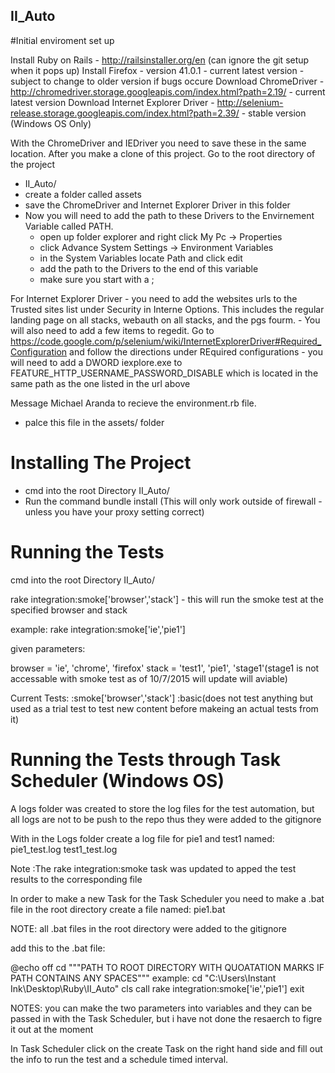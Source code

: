 ## II_Auto
#Initial enviroment set up

Install Ruby on Rails - http://railsinstaller.org/en (can ignore the git setup when it pops up)
Install Firefox - version 41.0.1 - current latest version - subject to change to older version if bugs occure
Download ChromeDriver - http://chromedriver.storage.googleapis.com/index.html?path=2.19/ - current latest version
Download Internet Explorer Driver - http://selenium-release.storage.googleapis.com/index.html?path=2.39/ 
                                  - stable version (Windows OS Only)

With the ChromeDriver and IEDriver you need to save these in the same location.
After you make a clone of this project. Go to the root directory of the project
* II_Auto/
* create a folder called assets
* save the ChromeDriver and Internet Explorer Driver in this folder
* Now you will need to add the path to these Drivers to the Envirnement Variable called PATH.
  * open up folder explorer and right click My Pc ->  Properties
  * click Advance System Settings -> Environment Variables
  * in the System Variables locate Path and click edit
  * add the path to the Drivers to the end of this variable 
  * make sure you start with a ; 

For Internet Explorer Driver 
	- you need to add the websites urls to the Trusted sites list under Security in Interne Options. This includes the regular landing page on all stacks, webauth on all stacks, and the pgs fourm.
	- You will also need to add a few items to regedit. Go to https://code.google.com/p/selenium/wiki/InternetExplorerDriver#Required_Configuration and follow the directions under REquired configurations
	- you will need to add a DWORD iexplore.exe to FEATURE_HTTP_USERNAME_PASSWORD_DISABLE which is located in the same path as the one listed in the url above


Message Michael Aranda to recieve the environment.rb file.
  * palce this file in the assets/ folder
  
# Installing The Project

* cmd into the root Directory II_Auto/
* Run the command bundle install (This will only work outside of firewall - unless you have your proxy setting correct)


# Running the Tests

cmd into the root Directory II_Auto/

rake integration:smoke['browser','stack'] - this will run the smoke test at the specified browser and stack

example: rake integration:smoke['ie','pie1']

given parameters:

browser = 'ie', 'chrome', 'firefox'
stack   = 'test1', 'pie1', 'stage1'(stage1 is not accessable with smoke test as of 10/7/2015 will update will aviable)

Current Tests:
:smoke['browser','stack']
:basic(does not test anything but used as a trial test to test new content before makeing an actual tests from it)
	
# Running the Tests through Task Scheduler (Windows OS)

A logs folder was created to store the log files for the test automation, but all logs are not to be push to the repo thus they were added to the gitignore

With in the Logs folder create a log file for pie1 and test1 named:
pie1_test.log
test1_test.log

Note :The rake integration:smoke task was updated to apped the test results to the corresponding file

In order to make a new Task for the Task Scheduler you need to make a .bat file
in the root directory create a file named: pie1.bat

NOTE: all .bat files in the root directory were added to the gitignore

add this to the .bat file:

@echo off
cd """PATH TO ROOT DIRECTORY WITH QUOATATION MARKS IF PATH CONTAINS ANY SPACES"""
      example: cd "C:\Users\Instant Ink\Desktop\Ruby\II_Auto"
cls
call rake integration:smoke['ie','pie1']
exit

NOTES: you can make the two parameters into variables and they can be passed in with the Task Scheduler, but i have not done        the resaerch to figre it out at the  moment

In Task Scheduler click on the create Task on the right hand side and fill out the info to run the test and a schedule timed interval. 






    
  
